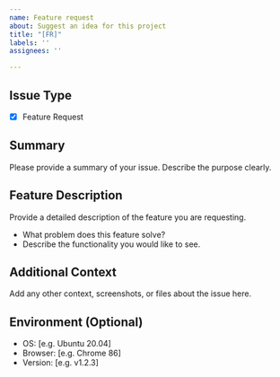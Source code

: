```yaml
---
name: Feature request
about: Suggest an idea for this project
title: "[FR]"
labels: ''
assignees: ''

---
```


## Issue Type
- [x] Feature Request

## Summary
Please provide a summary of your issue. Describe the purpose clearly.

## Feature Description
Provide a detailed description of the feature you are requesting.

- What problem does this feature solve?
- Describe the functionality you would like to see.

## Additional Context
Add any other context, screenshots, or files about the issue here.

## Environment (Optional)
- OS: [e.g. Ubuntu 20.04]
- Browser: [e.g. Chrome 86]
- Version: [e.g. v1.2.3]
